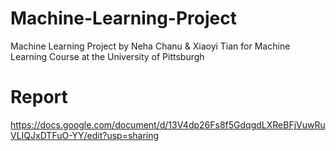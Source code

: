 # Machine-Learning-Project
Machine Learning Project by Neha Chanu &amp; Xiaoyi Tian for Machine Learning Course at the University of Pittsburgh

# Report
https://docs.google.com/document/d/13V4dp26Fs8f5GdqgdLXReBFjVuwRuVLIQJxDTFuO-YY/edit?usp=sharing
